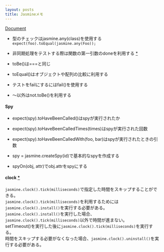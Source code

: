 ```yaml
---
layout: posts
title: Jasmineメモ 
---
```

[Document](https://jasmine.github.io/edge/introduction)  

* 型のチェックはjasmine.any(class)を使用する  
`expect(foo).toEqual(jasmine.any(Foo));`

* 非同期処理をテストする際は関数の第一引数のdoneを利用する [\*](https://jasmine.github.io/edge/introduction#section-Asynchronous_Support)  

* toBe()は===と同じ

* toEqual()はオブジェクトや配列の比較に利用する

* テストをfailにするにはfail()を使用する

* ～以外はnot.toBe()を利用する

#### Spy

* expect(spy).toHaveBeenCalled()はspyが実行されたか

* expect(spy).toHaveBeenCalledTimes(times)はspyが実行された回数  

* expect(spy).toHaveBeenCalledWith(foo, bar)はspyが実行されたときの引数  

* spy = jasmine.createSpy(id)で基本的なspyを作成する

* spyOn(obj, attr)でobj.attrをspyにする  

#### clock [\*](https://jasmine.github.io/edge/introduction#section-Jasmine_Clock)

`jasmine.clock().tick(milliseconds)`で指定した時間をスキップすることができる。  
`jasmine.clock().tick(milliseconds)`を利用するためには`jasmine.clock().install()`を実行する必要がある。  
`jasmine.clock().install()`を実行した場合、`jasmine.clock().tick(milliseconds)`以外で時間が進まない。  
setTimeout()を実行した後に`jasmine.clock().tick(milliseconds)`を実行する。  
時間をスキップする必要がなくなった場合、`jasmine.clock().uninstall()`を実行する必要がある。
